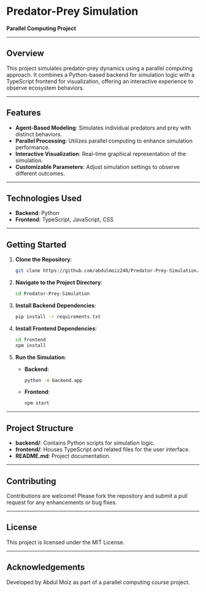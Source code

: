 # Predator-Prey Simulation

**Parallel Computing Project**

---

## Overview

This project simulates predator-prey dynamics using a parallel computing approach. It combines a Python-based backend for simulation logic with a TypeScript frontend for visualization, offering an interactive experience to observe ecosystem behaviors.

---

## Features

* **Agent-Based Modeling**: Simulates individual predators and prey with distinct behaviors.
* **Parallel Processing**: Utilizes parallel computing to enhance simulation performance.
* **Interactive Visualization**: Real-time graphical representation of the simulation.
* **Customizable Parameters**: Adjust simulation settings to observe different outcomes.

---

## Technologies Used

* **Backend**: Python
* **Frontend**: TypeScript, JavaScript, CSS

---

## Getting Started

1. **Clone the Repository**:

   ```bash
   git clone https://github.com/abdulmoiz248/Predator-Prey-Simulation.git
   ```

2. **Navigate to the Project Directory**:

   ```bash
   cd Predator-Prey-Simulation
   ```

3. **Install Backend Dependencies**:

   ```bash
   pip install -r requirements.txt
   ```

4. **Install Frontend Dependencies**:

   ```bash
   cd frontend
   npm install
   ```

5. **Run the Simulation**:

   * **Backend**:

     ```bash
     python -m backend.app
     ```
   * **Frontend**:

     ```bash
     npm start
     ```

---

## Project Structure

* **backend/**: Contains Python scripts for simulation logic.
* **frontend/**: Houses TypeScript and related files for the user interface.
* **README.md**: Project documentation.


---

## Contributing

Contributions are welcome! Please fork the repository and submit a pull request for any enhancements or bug fixes.

---

## License

This project is licensed under the MIT License.

---

## Acknowledgements

Developed by Abdul Moiz as part of a parallel computing course project.


